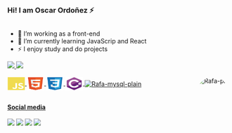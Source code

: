 ### Hi! I am Oscar Ordoñez ⚡
##

- 🔭 I’m working as a front-end
- 🌱 I’m currently learning JavaScrip and React
- ⚡ I enjoy study and do projects


<!-- My GitHub summary card -->
<div align="left">
  <a href="https://github.com/Oscoco">
  <img height="160em" src="https://github-readme-stats.vercel.app/api?username=Oscoco&show_icons=true&theme=github_dark&include_all_commits=true&count_private=true"/>
  <img height="160em" src="https://github-readme-stats.vercel.app/api/top-langs/?username=Oscoco&layout=compact&langs_count=7&theme=github_dark"/>
</div>
  
  <br>
<!-- Programming languages I study   -->
 <div style="display: inline_block">
  <img align="center" alt="Rafa-Js" height="30" width="40" src="https://raw.githubusercontent.com/devicons/devicon/master/icons/javascript/javascript-plain.svg">
  <img align="center" alt="Rafa-HTML" height="30" width="40" src="https://raw.githubusercontent.com/devicons/devicon/master/icons/html5/html5-original.svg">
  <img align="center" alt="Rafa-CSS" height="30" width="40" src="https://raw.githubusercontent.com/devicons/devicon/master/icons/css3/css3-original.svg">
  <img align="center" alt="Rafa-Csharp" height="30" width="40" src="https://raw.githubusercontent.com/devicons/devicon/master/icons/csharp/csharp-original.svg">
  <img align="center" alt="Rafa-mysql-plain" height="30" width="40" src="https://cdn.jsdelivr.net/gh/devicons/devicon/icons/mysql/mysql-plain.svg">
  <img align="right" alt="Rafa-pic" height="80" style="border-radius:5rem;" src="https://user-images.githubusercontent.com/68881899/162592713-d3b847f4-7ebf-4706-8c49-ce04c403c1d4.png">
        
          
</div>
  
  ##
  <!--   Social media -->
#### Social media
  <div>
   <a href="https://api.whatsapp.com/send?phone=+503 6308 6438&text=Hola, Necesito más información para dar inicio a mi proyecto!" target="_blank"><img src="https://img.shields.io/badge/WhatsApp-25D366?style=for-the-badge&logo=whatsapp&logoColor=white" target="_blank"></a>
   <a href="https://www.linkedin.com/in/oscar-ordo%C3%B1ez-311339224/" target="_blank"><img src="https://img.shields.io/badge/-LinkedIn-%230077B5?style=for-the-badge&logo=linkedin&logoColor=white" target="_blank"></a>
   <a href = "mailto:oscargonz150@gmail.com?Subject=Quiero%20saber%20mas%20de%20ti"><img src="https://img.shields.io/badge/Gmail-D14836?style=for-the-badge&logo=gmail&logoColor=white"
    target="_blank"></a>
      <a href="https://www.instagram.com/oscar4.7/" target="_blank"><img src="https://img.shields.io/badge/-Instagram-%23E4405F?style=for-the-badge&logo=instagram&logoColor=white" target="_blank"></a>
